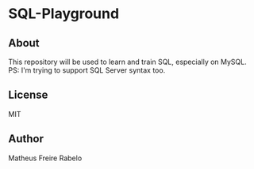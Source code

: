 # SQL-Playground

## About
This repository will be used to learn and train SQL, especially on MySQL.
PS: I'm trying to support SQL Server syntax too.

## License
MIT

## Author
Matheus Freire Rabelo